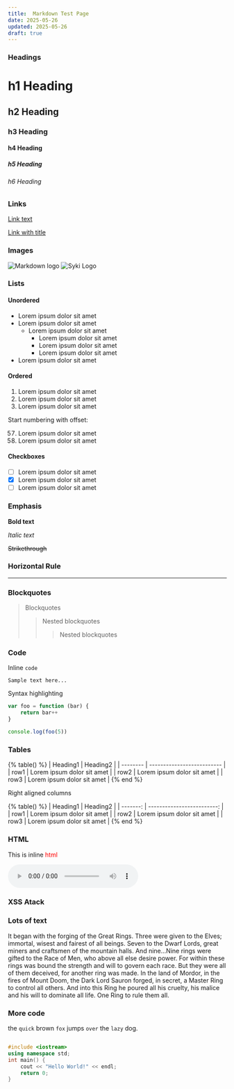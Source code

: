```yaml
---
title:  Markdown Test Page
date: 2025-05-26
updated: 2025-05-26
draft: true 
---
```


### Headings

# h1 Heading

## h2 Heading

### h3 Heading

#### h4 Heading

##### h5 Heading

###### h6 Heading

### Links

[Link text](/)

[Link with title](/blog 'My blog!')

### Images

![Markdown logo](https://upload.wikimedia.org/wikipedia/commons/4/48/Markdown-mark.svg)
![Syki Logo](/logo512.png 'My logo')

### Lists

#### Unordered

-   Lorem ipsum dolor sit amet
-   Lorem ipsum dolor sit amet
    -   Lorem ipsum dolor sit amet
        -   Lorem ipsum dolor sit amet
        -   Lorem ipsum dolor sit amet
        -   Lorem ipsum dolor sit amet
-   Lorem ipsum dolor sit amet

#### Ordered

1. Lorem ipsum dolor sit amet
2. Lorem ipsum dolor sit amet
3. Lorem ipsum dolor sit amet

Start numbering with offset:

57. Lorem ipsum dolor sit amet
1. Lorem ipsum dolor sit amet

#### Checkboxes

-   [ ] Lorem ipsum dolor sit amet
-   [x] Lorem ipsum dolor sit amet
-   [ ] Lorem ipsum dolor sit amet

### Emphasis

**Bold text**

_Italic text_

~~Strikethrough~~

### Horizontal Rule

---

### Blockquotes

> Blockquotes
>
> > Nested blockquotes
> >
> > > Nested blockquotes

### Code

Inline `code`

```
Sample text here...
```

Syntax highlighting

```js
var foo = function (bar) {
    return bar++
}

console.log(foo(5))
```

### Tables

{% table() %}
| Heading1 | Heading2                   |
| -------- | -------------------------- |
| row1     | Lorem ipsum dolor sit amet |
| row2     | Lorem ipsum dolor sit amet |
| row3     | Lorem ipsum dolor sit amet |
{% end %}

Right aligned columns

{% table() %}
| Heading1 |                   Heading2 |
| -------: | -------------------------: |
|     row1 | Lorem ipsum dolor sit amet |
|     row2 | Lorem ipsum dolor sit amet |
|     row3 | Lorem ipsum dolor sit amet |
{% end %}

### HTML

This is inline <span style="color: red;">html</span>

<audio controls>
    <source src="/uploads/medium-drill-burst.mp3" type="audio`/mpeg" />
    Your browser does not support the audio element.
</audio>

### XSS Atack

<!-- <script>alert('XSS Atack. When you see this you should use sanitizer.')</script> -->

### Lots of text 

It began with the forging of the Great Rings. Three were given to the Elves; immortal, wisest and fairest of all beings. Seven to the Dwarf Lords, great miners and craftsmen of the mountain halls. And nine...Nine rings were gifted to the Race of Men, who above all else desire power. For within these rings was bound the strength and will to govern each race. But they were all of them deceived, for another ring was made. In the land of Mordor, in the fires of Mount Doom, the Dark Lord Sauron forged, in secret, a Master Ring to control all others. And into this Ring he poured all his cruelty, his malice and his will to dominate all life. One Ring to rule them all.


### More code 

the `quick` brown `fox` jumps `over` the `lazy` dog.

```c++

#include <iostream>
using namespace std;
int main() {
    cout << "Hello World!" << endl;
    return 0;
}

```